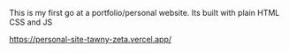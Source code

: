 This is my first go at a portfolio/personal website. Its built with plain HTML CSS and JS

https://personal-site-tawny-zeta.vercel.app/
